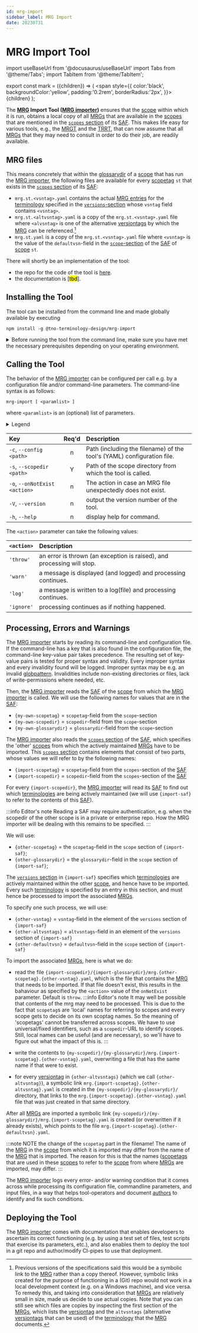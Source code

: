```yaml
---
id: mrg-import
sidebar_label: MRG Import
date: 20230731
---
```


# MRG Import Tool

import useBaseUrl from '@docusaurus/useBaseUrl'
import Tabs from '@theme/Tabs';
import TabItem from '@theme/TabItem';

<!-- Use 'Mark' as an HTML tag, e.g. <mark>text to mark</Mark?-->
export const mark = ({children}) => (
  <span style={{ color:'black', backgroundColor:'yellow', padding:'0.2rem', borderRadius:'2px', }}>
    {children}
  </span> );

The **[MRG](@) Import Tool ([MRG importer](@))** ensures that the [scope](@) within which it is run, obtains a local copy of all [MRGs](@) that are available in the [scopes](@) that are mentioned in the [`scopes` section](/docs/spec-files/saf#scopes) of its [SAF](@). This makes life easy for various tools, e.g., the [MRGT](@) and the [TRRT](@), that can now assume that all [MRGs](@) that they may need to consult in order to do their job, are readily available.

## MRG files

This means concretely that within the [glossarydir](@) of a [scope](@) that has run the [MRG importer](@), the following files are available for every [scopetag](@) `st` that exists in the [`scopes` section](/docs/spec-files/saf#scopes) of its [SAF](@):

- `mrg.st.<vsntag>.yaml` contains the actual [MRG entries](@) for the [terminology](@) specified in the [`versions`-section](/docs/spec-files/saf#versions) whose `vsntag` field contains `<vsntag>`.
- `mrg.st.<altvsntag>.yaml` is a copy of the `mrg.st.<vsntag>.yaml` file  where `<alvsntag>` is one of the alternative [versiontags](@) by which the [MRG](@) can be referenced.[^1]
- `mrg.st.yaml` is a copy of the `mrg.st.<vsntag>.yaml` file  where `<vsntag>` is the value of the `defaultvsn`-field in the [`scope`-section](/docs/spec-files/saf#scope-section) of the [SAF](@) of [scope](@) `st`.

[^1]: Previous versions of the specifications said this would be a symbolic link to the [MRG](@) rather than a copy thereof. However, symbolic links created for the purpose of functioning in a (Git) repo would not work in a local development context (e.g. on a Windows machine), and vice versa. To remedy this, and taking into consideration that [MRGs](@) are relatively small in size, made us decide to use actual copies. Note that you can still see which files are copies by inspecting the first section of the [MRGs](@), which lists the [versiontag](@) and the `altvsntags` (alternative [versiontags](@) that can be used) of the [terminology](@) that the [MRG](@) documents.

There will shortly be an implementation of the tool:

- the repo for the code of the tool is [here](https://github.com/tno-terminology-design/mrg-import).
- the documentation is [<mark>tbd</mark>].

## Installing the Tool

The tool can be installed from the command line and made globally available by executing

~~~
npm install -g @tno-terminology-design/mrg-import
~~~

<details>
  <summary>Before running the tool from the command line, make sure you have met the necessary prerequisites depending on your operating environment.</summary>

<Tabs
  defaultValue="cmd.exe"
  values={[
    {label: 'CMD.exe (Windows)', value: 'cmd.exe'},
    {label: 'PowerShell(Windows)', value: 'powershell'},
    {label: 'Bash (Linux/Mac)', value: 'bash'},
  ]}>

<TabItem value="cmd.exe"><br/>

1. **Node.js and NPM**: Ensure Node.js and NPM are installed.
2. **Global Installation**: If you have installed the package globally, confirm the global NPM modules path by running `npm config get prefix`. The global modules are usually stored under `<prefix>/node_modules`.
3. **Environment Variables**: Add the path to global NPM binaries to your system's PATH environment variable. This should be `<prefix>` on Windows. To add to PATH, you can edit your environment variables or run `set PATH=%PATH%;<prefix>` in the CMD.

</TabItem>
<TabItem value="powershell"><br/>

1. **Node.js and NPM**: Ensure Node.js and NPM are installed.
2. **Global Installation**: Check the global NPM modules path as in CMD.
3. **Environment Variables**: Update the PATH environment variable as in CMD. You can also use `$env:Path += ";<prefix>"` to update the PATH temporarily in the current PowerShell session.

</TabItem>
<TabItem value="bash"><br/>

1. **Node.js and NPM**: Ensure Node.js and NPM are installed.
2. **Global Installation**: If globally installed, run `npm config get prefix` to get the global modules path, usually `<prefix>/lib/node_modules`.
3. **Environment Variables**: Add the `<prefix>/bin` directory to your `PATH` if it's not already. You can do this by adding `export PATH=$PATH:<prefix>/bin` to your `~/.bashrc` or `~/.zshrc` file.

</TabItem>
</Tabs>
</details>

## Calling the Tool

The behavior of the [MRG importer](@) can be configured per call e.g. by a configuration file and/or command-line parameters. The command-line syntax is as follows:

~~~
mrg-import [ <paramlist> ]
~~~

where `<paramlist>` is an (optional) list of parameters.

<details>
  <summary>Legend</summary>

The columns in the following table are defined as follows:
1. **`Parameter`** specifies the parameter and further specifications
2. **`Req'd`** specifies whether (`Y`) or not (`n`) the field is required to be present when the tool is being called. If required, it MUST either be present in the configuration file, or as a command-line parameter.
3. **`Description`** specifies the meaning of the `Value` field, and other things you may need to know, e.g. why it is needed, a required syntax, etc.

If a configuration file used, the long version of the parameter must be used (without the preceeding `--`).
</details>

| Key                          | Req'd | Description |
| :--------------------------- | :---: | :---------- |
| `-c`, `--config <path>`        | n | Path (including the filename) of the tool's (YAML) configuration file. |
| `-s`, `--scopedir <path>`      | Y | Path of the scope directory from which the tool is called. |
| `-o`, `--onNotExist <action>`  | n | The action in case an MRG file unexpectedly does not exist. |
| `-V`, `--version`              | n | output the version number of the tool. |
| `-h`, `--help`                 | n | display help for command. |

The `<action>` parameter can take the following values:

| `<action>` | Description |
| :--------- | :---------- |
| `'throw'`  | an error is thrown (an exception is raised), and processing will stop. |
| `'warn'`   | a message is displayed (and logged) and processing continues. |
| `'log'`    | a message is written to a log(file) and processing continues. |
| `'ignore'` | processing continues as if nothing happened. |

## Processing, Errors and Warnings

The [MRG importer](@) starts by reading its command-line and configuration file. If the command-line has a key that is also found in the configuration file, the command-line key-value pair takes precedence. The resulting set of key-value pairs is tested for proper syntax and validity. Every improper syntax and every invalidity found will be logged. Improper syntax may be e.g. an invalid [globpattern](https://en.wikipedia.org/wiki/Glob_(programming)#Syntax). Invalidities include non-existing directories or files, lack of write-permissions where needed, etc.

Then, the [MRG importer](@) reads the [SAF](@) of the [scope](@) from which the [MRG importer](@) is called. We will use the following names for values that are in the [SAF](@):

- `{my-own-scopetag}` = `scopetag`-field from the `scope`-section
- `{my-own-scopedir}` = `scopedir`-field from the `scope`-section
- `{my-own-glossarydir}` = `glossarydir`-field from the `scope`-section

The [MRG importer](@) also reads the [`scopes` section](/docs/spec-files/saf#scopes) of the [SAF](@), which specifies the 'other' [scopes](@) from which the actively maintained [MRGs](@) have to be imported. This [`scopes` section](/docs/spec-files/saf#scopes) contains elements that consist of two parts, whose values we will refer to by the following names:

- `{import-scopetag}` = `scopetag`-field from the `scopes`-section of the [SAF](@)
- `{import-scopedir}` = `scopedir`-field from the `scopes`-section of the [SAF](@)

For every `{import-scopedir}`, the [MRG importer](@) will read its [SAF](@) to find out which [terminologies](@) are being actively maintained (we will use `{import-saf}` to refer to the contents of this [SAF](@)).

:::info Editor's note
Reading a SAF may require authentication, e.g. when the scopedir of the other scope is in a private or enterprise repo. How the MRG importer will be dealing with this remains to be specified.
:::

We will use:

- `{other-scopetag}` = the `scopetag`-field in the `scope` section of `{import-saf}`;
- `{other-glossarydir}` = the `glossarydir`-field in the `scope` section of `{import-saf}`;

The [`versions` section](/docs/spec-files/saf#versions) in `{import-saf}` specifies which [terminologies](@) are actively maintained within the other [scope](@), and hence have to be imported. Every such [terminology](@) is specified by an entry in this section, and must hence be processed to import the associated [MRGs](@). 

To specify one such process, we will use:

- `{other-vsntag}` = `vsntag`-field in the element of the `versions` section of `{import-saf}`
- `{other-altvsntags}` = `altvsntags`-field in an element of the `versions` section of `{import-saf}`
- `{other-defaultvsn}` = `defaultvsn`-field in the `scope` section of `{import-saf}`

To import the associated [MRGs](@), here is what we do:

- read the file `{import-scopedir}/{import-glossarydir}/mrg.{other-scopetag}.{other-vsntag}.yaml`, which is the file that contains the [MRG](@) that needs to be imported. If that file doesn't exist, this results in the bahaviour as specified by the `<action>` value of the `onNotExist` parameter. Default is `throw`.
:::info Editor's note
It may well be possible that contents of the mrg may need to be processed.
This is due to the fact that `scopetag`s are 'local' names for referring to scopes and every scope gets to decide on its own scoptag names. So the meaning of 'scopetags' cannot be transferred across scopes. We have to use universal/fixed identifiers, such as a `scopedir`-URL to identify scopes. Still, local names can be useful (and are necessary), so we'll have to figure out what the impact of this is.
:::

- write the contents to `{my-scopedir}/{my-glossarydir}/mrg.{import-scopetag}.{other-vsntag}.yaml`, overwriting a file that has the same name if that were to exist.
- for every [versiontag](@) in `{other-altvsntags}` (which we call `{other-altvsntag}`), a symbolic link `mrg.{import-scopetag}.{other-altvsntag}.yaml` is created in the `{my-scopedir}/{my-glossarydir}/` directory, that links to the `mrg.{import-scopetag}.{other-vsntag}.yaml` file that was just created in that same directory.

After all [MRGs](@) are imported a symbolic link `{my-scopedir}/{my-glossarydir}/mrg.{import-scopetag}.yaml` is created (or overwritten if it already exists), which points to the file `mrg.{import-scopetag}.{other-defaultvsn}.yaml`. 

:::note NOTE the change of the `scopetag` part in the filename!
The name of the [MRG](@) in the [scope](@) from which it is imported may differ from the name of the [MRG](@) that is imported. The reason for this is that the names ([scopetags](@) that are used in these [scopes](@) to refer to the [scope](@) from where [MRGs](@) are imported, may differ.
:::

The [MRG importer](@) logs every error- and/or warning condition that it comes across while processing its configuration file, commandline parameters, and input files, in a way that helps tool-operators and document [authors](@) to identify and fix such conditions.

## Deploying the Tool

The [MRG importer](@) comes with documentation that enables developers to ascertain its correct functioning (e.g. by using a test set of files, test scripts that exercise its parameters, etc.), and also enables them to deploy the tool in a git repo and author/modify CI-pipes to use that deployment.
